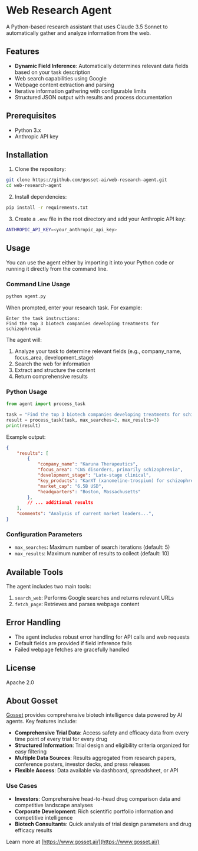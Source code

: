 # Web Research Agent

A Python-based research assistant that uses Claude 3.5 Sonnet to automatically gather and analyze information from the web.

## Features

- **Dynamic Field Inference**: Automatically determines relevant data fields based on your task description
- Web search capabilities using Google
- Webpage content extraction and parsing
- Iterative information gathering with configurable limits
- Structured JSON output with results and process documentation

## Prerequisites

- Python 3.x
- Anthropic API key

## Installation

1. Clone the repository:

```bash
git clone https://github.com/gosset-ai/web-research-agent.git
cd web-research-agent
```

2. Install dependencies:

```bash
pip install -r requirements.txt
```

3. Create a `.env` file in the root directory and add your Anthropic API key:

```bash
ANTHROPIC_API_KEY=<your_anthropic_api_key>
```

## Usage

You can use the agent either by importing it into your Python code or running it directly from the command line.

### Command Line Usage

```bash
python agent.py
```

When prompted, enter your research task. For example:
```
Enter the task instructions:
Find the top 3 biotech companies developing treatments for schizophrenia
```

The agent will:
1. Analyze your task to determine relevant fields (e.g., company_name, focus_area, development_stage)
2. Search the web for information
3. Extract and structure the content
4. Return comprehensive results

### Python Usage

```python
from agent import process_task

task = "Find the top 3 biotech companies developing treatments for schizophrenia"
result = process_task(task, max_searches=2, max_results=3)
print(result)
```

Example output:
```json
{
    "results": [
        {
            "company_name": "Karuna Therapeutics",
            "focus_area": "CNS disorders, primarily schizophrenia",
            "development_stage": "Late-stage clinical",
            "key_products": "KarXT (xanomeline-trospium) for schizophrenia",
            "market_cap": "6.5B USD",
            "headquarters": "Boston, Massachusetts"
        },
        // ... additional results
    ],
    "comments": "Analysis of current market leaders...",
}
```

### Configuration Parameters

- `max_searches`: Maximum number of search iterations (default: 5)
- `max_results`: Maximum number of results to collect (default: 10)

## Available Tools

The agent includes two main tools:

1. `search_web`: Performs Google searches and returns relevant URLs
2. `fetch_page`: Retrieves and parses webpage content

## Error Handling

- The agent includes robust error handling for API calls and web requests
- Default fields are provided if field inference fails
- Failed webpage fetches are gracefully handled

## License

Apache 2.0

## About Gosset

[Gosset](https://www.gosset.ai/) provides comprehensive biotech intelligence data powered by AI agents. Key features include:

- **Comprehensive Trial Data**: Access safety and efficacy data from every time point of every trial for every drug
- **Structured Information**: Trial design and eligibility criteria organized for easy filtering
- **Multiple Data Sources**: Results aggregated from research papers, conference posters, investor decks, and press releases
- **Flexible Access**: Data available via dashboard, spreadsheet, or API

### Use Cases

- **Investors**: Comprehensive head-to-head drug comparison data and competitive landscape analyses
- **Corporate Development**: Rich scientific portfolio information and competitive intelligence
- **Biotech Consultants**: Quick analysis of trial design parameters and drug efficacy results

Learn more at [https://www.gosset.ai/](https://www.gosset.ai/)


